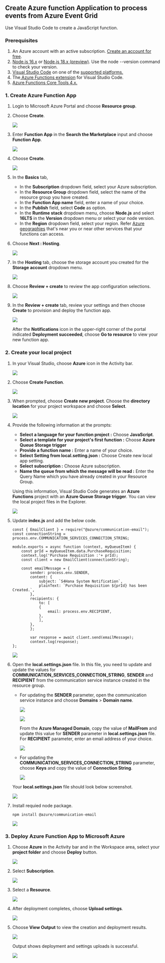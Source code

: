 ## Create Azure function Application to process events from Azure Event Grid

Use Visual Studio Code to create a JavaScript function.

### Prerequisites
1. An Azure account with an active subscription. [Create an account for free](https://azure.microsoft.com/en-gb/free/?ref=microsoft.com&utm_source=microsoft.com&utm_medium=docs&utm_campaign=visualstudio).
2. [Node.js 16.x](https://nodejs.org/en/download/releases/) or [Node.js 18.x (preview)](https://nodejs.org/en/download/releases/). Use the node --version command to check your version.
3. [Visual Studio Code](https://code.visualstudio.com/) on one of the [supported platforms.](https://code.visualstudio.com/docs/supporting/requirements#_platforms)
4. The[ Azure Functions extension](https://marketplace.visualstudio.com/items?itemName=ms-azuretools.vscode-azurefunctions) for Visual Studio Code.
5. [Azure Functions Core Tools 4.x.](https://learn.microsoft.com/en-us/azure/azure-functions/functions-run-local?tabs=v4%2Cmacos%2Ccsharp%2Cportal%2Cbash#install-the-azure-functions-core-tools)


### 1. Create Azure Function App

1. Login to Microsoft Azure Portal and choose **Resource group**.

2. Choose **Create**. 
    <p><img src="./images/01.png" ></p>

3. Enter **Function App** in the  **Search the Marketplace** input and choose **Function App**.
    <p><img src="./images/02.png"></p>

4. Choose **Create**.
    
    <p><img src="./images/03.png"></p>

5. In the **Basics** tab,

    - In the **Subscription** dropdown field, select your Azure subscription.
    - In the **Resource Group** dropdown field, select the name of the resource group you have created.
    - In the **Function App name** field, enter a name of your choice.
    - In the **Publish** field, select **Code** as option.
    - In the **Runtime stack** dropdown menu, choose **Node.js** and select **16LTS** in the **Version** dropdown menu or select your node version.
    - In the **Region** dropdown field, select your region.  Refer [Azure geographies](https://azure.microsoft.com/en-gb/explore/global-infrastructure/geographies/) that's near you or near other services that your functions can access.

6. Choose **Next : Hosting**.

    <p><img src="./images/04.png"></p>

7. In the **Hosting** tab, choose the storage account you created for the **Storage account** dropdown menu. 

    <p><img src="./images/05.png"></p>

8. Choose **Review + create** to review the app configuration selections.<p><img src="./images/05.png"></p>

9. In the **Review + create** tab, review your settings and then choose **Create** to provision and deploy the function app.

    <p><img src="./images/06.png"></p>

    After the **Notifications** icon in the upper-right corner of the portal indicated **Deployment succeeded**, choose **Go to resource** to view your new function app.

### 2. Create your local project

1. In your Visual Studio, choose **Azure** icon in the Activity bar.

    <p><img src="./images/07.png"></p>

2. Choose **Create Function**.

    <p><img src="./images/08.png"></p>

3. When prompted, choose **Create new project**. Choose the **directory location** for your project workspace and choose **Select**.
    <p><img src="./images/09.png"></p>

4. Provide the following information at the prompts:

    * **Select a language for your function project :** Choose **JavaScript**.
    * **Select a template for your project's first function :** Choose **Azure Queue Storage trigger**
    * **Provide a function name :** Enter a name of your choice.
    * **Select Setting from local.setting.json :** Choose Create new local app setting.
    * **Select subscription :** Choose Azure subscription.
    * **Name the queue from which the message will be read :** Enter the Query Name which you have already created in your Resource Group.    

    Using this information, Visual Studio Code generates an **Azure Functions** project with an **Azure Queue Storage trigger**. You can view the local project files in the Explorer.

    <p><img src="./images/16.png"></p>

5. Update **index.js** and add the below code.

    ```
    const { EmailClient } = require("@azure/communication-email");
    const connectionString = process.env.COMMUNICATION_SERVICES_CONNECTION_STRING;

    module.exports = async function (context, myQueueItem) {
        const prId = myQueueItem.data.PurchaseRequisition;
        context.log('Purchase Requisition :'+ prId);
        const client = new EmailClient(connectionString);

        const emailMessage = {
            sender: process.env.SENDER,
            content: {
                subject: `S4Hana System Notification`,
                plainText: `Purchase Requisition ${prId} has been Created.`,
            },
            recipients: {
                to: [
                {
                    email: process.env.RECIPIENT,
                },
                ],
            },
            };

            var response = await client.send(emailMessage);
            context.log(response);
    };
    ```

    <p><img src="./images/17-01.png"></p>

6. Open the **local.settings.json** file. In this file, you need to update and update the values for **COMMUNICATION_SERVICES_CONNECTION_STRING**, **SENDER** and **RECIPIENT** from the communication service instance created in the resource group.

    - For updating the **SENDER** parameter, open the communication service instance and choose **Domains** > **Domain name**.

        <p><img src="./images/26.png"></p>

        <p><img src="./images/28.png"></p>

        From the **Azure Managed Domain**, copy the value of  **MailFrom** and update this value for **SENDER** parameter in **local.settings.json** file. For **RECIPIENT** parameter, enter an email address of your choice.

        <p><img src="./images/29.png"></p>   

    - For updating the **COMMUNICATION_SERVICES_CONNECTION_STRING** parameter, choose **Keys** and copy the value of **Connection String**.

        <p><img src="./images/30.png"></p>   

    Your **local.settings.json** file should look below screenshot.
    <p><img src="./images/17.png"></p>

7. Install requied node package.

    ```
    npm install @azure/communication-email
    ``` 
    <p><img src="./images/18.png"></p>

### 3. Deploy Azure Function App to Microsoft Azure

1. Choose **Azure** in the Activity bar and in the Workspace area, select your **project folder** and choose **Deploy** button.

    <p><img src="./images/19.png"></p>

2. Select **Subscription**.

    <p><img src="./images/20.png"></p>

3. Select a **Resource**.

    <p><img src="./images/21.png"></p>

4. After deployment completes, choose **Upload settings**.
    
    <p><img src="./images/23.png"></p>

5. Choose **View Output** to view the creation and deployment results.

    <p><img src="./images/24.png"></p>

    Output shows deployment and settings uploads is successful.
    
    <p><img src="./images/25.png"></p>
